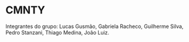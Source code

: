 # CMNTY
Integrantes do grupo:
Lucas Gusmão, Gabriela Racheco, Guilherme Silva, Pedro Stanzani, Thiago Medina, João Luiz.
